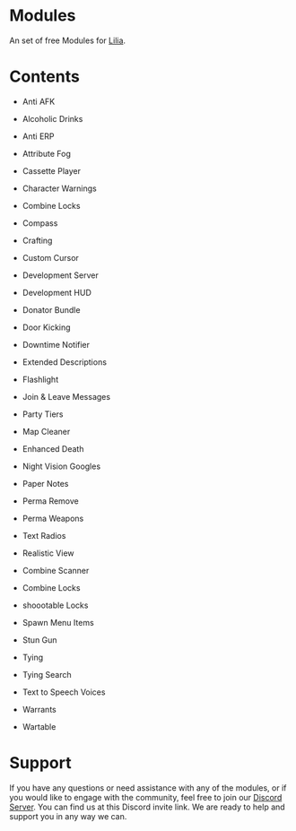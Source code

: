 # Modules
 
An set of free Modules for [Lilia](https://github.com/LiliaFramework/Lilia).

# Contents

- Anti AFK

- Alcoholic Drinks

- Anti ERP

- Attribute Fog

- Cassette Player

- Character Warnings

- Combine Locks

- Compass

- Crafting

- Custom Cursor

- Development Server

- Development HUD

- Donator Bundle
  
- Door Kicking

- Downtime Notifier

- Extended Descriptions

- Flashlight

- Join & Leave Messages

- Party Tiers

- Map Cleaner

- Enhanced Death

- Night Vision Googles

- Paper Notes

- Perma Remove

- Perma Weapons

- Text Radios

- Realistic View

- Combine Scanner

- Combine Locks

- shoootable Locks

- Spawn Menu Items

- Stun Gun

- Tying

- Tying Search

- Text to Speech Voices 
  
- Warrants

- Wartable

# Support

If you have any questions or need assistance with any of the modules, or if you would like to engage with the community, feel free to join our [Discord Server](https://discord.gg/52MSnh39vw). You can find us at this Discord invite link. We are ready to help and support you in any way we can.
